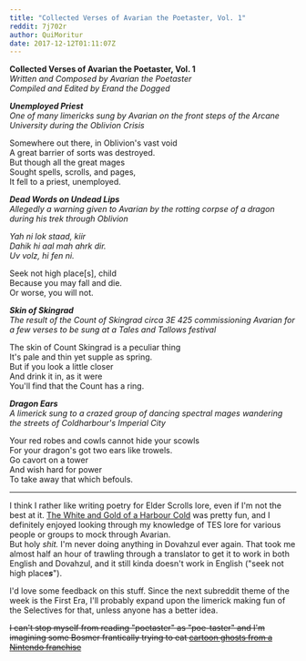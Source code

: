 ```yaml
---
title: "Collected Verses of Avarian the Poetaster, Vol. 1"
reddit: 7j702r
author: QuiMoritur
date: 2017-12-12T01:11:07Z
---
```


**Collected Verses of Avarian the Poetaster, Vol. 1**  
*Written and Composed by Avarian the Poetaster*  
*Compiled and Edited by Erand the Dogged*  

            
***Unemployed Priest***  
*One of many limericks sung by Avarian on the front steps of the Arcane University during the Oblivion Crisis*
                
Somewhere out there, in Oblivion's vast void  
A great barrier of sorts was destroyed.  
But though all the great mages  
Sought spells, scrolls, and pages,  
It fell to a priest, unemployed.

***Dead Words on Undead Lips***  
*Allegedly a warning given to Avarian by the rotting corpse of a dragon during his trek through Oblivion*

*Yah ni lok staad, kiir  
Dahik hi aal mah ahrk dir.  
Uv volz, hi fen ni.*

Seek not high place[s], child  
Because you may fall and die.  
Or worse, you will not.

***Skin of Skingrad***  
*The result of the Count of Skingrad circa 3E 425 commissioning Avarian for a few verses to be sung at a Tales and Tallows festival*

The skin of Count Skingrad is a peculiar thing  
It's pale and thin yet supple as spring.  
But if you look a little closer  
And drink it in, as it were  
You'll find that the Count has a ring.

***Dragon Ears***  
*A limerick sung to a crazed group of dancing spectral mages wandering the streets of Coldharbour's Imperial City*

Your red robes and cowls cannot hide your scowls  
For your dragon's got two ears like trowels.  
Go cavort on a tower  
And wish hard for power  
To take away that which befouls.

---

I think I rather like writing poetry for Elder Scrolls lore, even if I'm not the best at it. [The White and Gold of a Harbour Cold](https://www.reddit.com/r/teslore/comments/7itnfg/the_white_and_gold_of_a_harbour_cold/) was pretty fun, and I definitely enjoyed looking through my knowledge of TES lore for various people or groups to mock through Avarian.  
But holy *shit.* I'm never doing anything in Dovahzul ever again. That took me almost half an hour of trawling through a translator to get it to work in both English and Dovahzul, and it still kinda doesn't work in English ("seek not high place***s***").

I'd love some feedback on this stuff. Since the next subreddit theme of the week is the First Era, I'll probably expand upon the limerick making fun of the Selectives for that, unless anyone has a better idea.

~~I can't stop myself from reading "poetaster" as "poe-taster" and I'm imagining some Bosmer frantically trying to eat [cartoon ghosts from a Nintendo franchise](http://zelda.wikia.com/wiki/Poe)~~
